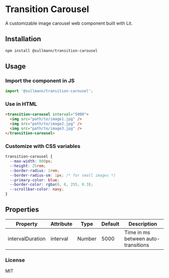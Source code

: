 # Transition Carousel

A customizable image carousel web component built with Lit.

## Installation

```bash
npm install @sullmann/transition-carousel
```

## Usage

### Import the component in JS

```js
import '@sullmann/transition-carousel';
```

### Use in HTML

```html
<transition-carousel interval="5000">
  <img src="path/to/image1.jpg" />
  <img src="path/to/image2.jpg" />
  <img src="path/to/image3.jpg" />
</transition-carousel>
```

### Customize with CSS variables

```css
transition-carousel {
  --max-width: 800px;
  --height: 25rem;
  --border-radius: 1rem;
  --border-radius-sm: 1px; /* for small images */
  --primary-color: blue;
  --border-color: rgba(0, 0, 255, 0.3);
  --scrollbar-color: navy;
}
```

## Properties

| Property         | Attribute | Type   | Default | Description                         |
| ---------------- | --------- | ------ | ------- | ----------------------------------- |
| intervalDuration | interval  | Number | 5000    | Time in ms between auto-transitions |

### License

MIT
